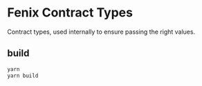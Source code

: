 # Fenix Contract Types

Contract types, used internally to ensure passing the right values.

## build

```sh
yarn
yarn build
```
